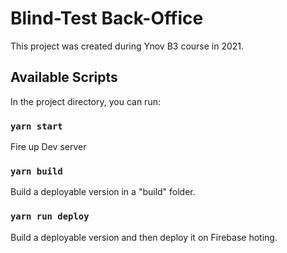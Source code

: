 # Blind-Test Back-Office

This project was created during Ynov B3 course in 2021.

## Available Scripts

In the project directory, you can run:

### `yarn start`

Fire up Dev server

### `yarn build`

Build a deployable version in a "build" folder.

### `yarn run deploy`

Build a deployable version and then deploy it on Firebase hoting.
